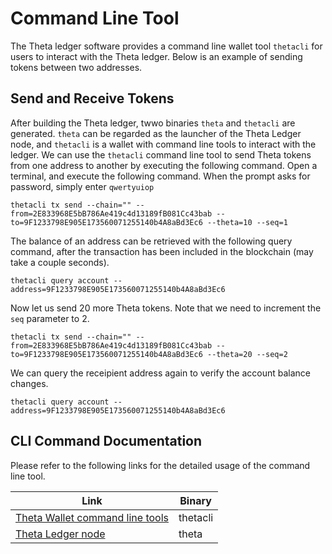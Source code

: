 # Command Line Tool

The Theta ledger software provides a command line wallet tool `thetacli` for users to interact with the Theta ledger. Below is an example of sending tokens between two addresses.

## Send and Receive Tokens

After building the Theta ledger, twwo binaries `theta` and `thetacli` are generated. `theta` can be regarded as the launcher of the Theta Ledger node, and `thetacli` is a wallet with command line tools to interact with the ledger. We can use the `thetacli` command line tool to send Theta tokens from one address to another by executing the following command. Open a terminal, and execute the following command. When the prompt asks for password, simply enter `qwertyuiop`
```
thetacli tx send --chain="" --from=2E833968E5bB786Ae419c4d13189fB081Cc43bab --to=9F1233798E905E173560071255140b4A8aBd3Ec6 --theta=10 --seq=1
```
The balance of an address can be retrieved with the following query command, after the transaction has been included in the blockchain (may take a couple seconds).
```
thetacli query account --address=9F1233798E905E173560071255140b4A8aBd3Ec6
```
Now let us send 20 more Theta tokens. Note that we need to increment the `seq` parameter to 2.
```
thetacli tx send --chain="" --from=2E833968E5bB786Ae419c4d13189fB081Cc43bab --to=9F1233798E905E173560071255140b4A8aBd3Ec6 --theta=20 --seq=2
```
We can query the receipient address again to verify the account balance changes.
```
thetacli query account --address=9F1233798E905E173560071255140b4A8aBd3Ec6
```
## CLI Command Documentation

Please refer to the following links for the detailed usage of the command line tool.

|Link|Binary|
|---|---|
|[Theta Wallet command line tools](https://github.com/thetatoken/theta-protocol-ledger/blob/master/docs/commands/wallet/thetacli.md)|thetacli|
|[Theta Ledger node](https://github.com/thetatoken/theta-protocol-ledger/blob/master/docs/commands/ledger/theta.md)|theta|

